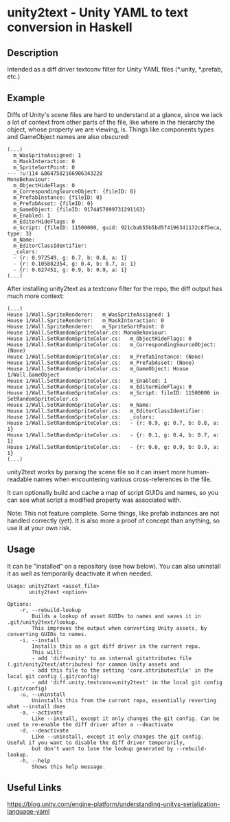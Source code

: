 # unity2text - Unity YAML to text conversion in Haskell

## Description
Intended as a diff driver textconv filter for Unity YAML files (*.unity, *.prefab, etc.)

## Example
Diffs of Unity's scene files are hard to understand at a glance, since we lack a lot of context from other parts of the file, like where in the hierarchy the object, whose property we are viewing, is. Things like components types and GameObject names are also obscured:
```
(...)
  m_WasSpriteAssigned: 1
  m_MaskInteraction: 0
  m_SpriteSortPoint: 0
--- !u!114 &8647582166906343228
MonoBehaviour:
  m_ObjectHideFlags: 0
  m_CorrespondingSourceObject: {fileID: 0}
  m_PrefabInstance: {fileID: 0}
  m_PrefabAsset: {fileID: 0}
  m_GameObject: {fileID: 9174457899731291163}
  m_Enabled: 1
  m_EditorHideFlags: 0
  m_Script: {fileID: 11500000, guid: 921cbab55b5bd5f4196341132c8f5eca, type: 3}
  m_Name: 
  m_EditorClassIdentifier: 
  _colors:
  - {r: 0.972549, g: 0.7, b: 0.8, a: 1}
  - {r: 0.105882354, g: 0.4, b: 0.7, a: 1}
  - {r: 0.627451, g: 0.9, b: 0.9, a: 1}
(...)
```

After installing unity2text as a textconv filter for the repo, the diff output has much more context:
```
(...)
House 1/Wall.SpriteRenderer:   m_WasSpriteAssigned: 1
House 1/Wall.SpriteRenderer:   m_MaskInteraction: 0
House 1/Wall.SpriteRenderer:   m_SpriteSortPoint: 0
House 1/Wall.SetRandomSpriteColor.cs: MonoBehaviour:
House 1/Wall.SetRandomSpriteColor.cs:   m_ObjectHideFlags: 0
House 1/Wall.SetRandomSpriteColor.cs:   m_CorrespondingSourceObject: (None)
House 1/Wall.SetRandomSpriteColor.cs:   m_PrefabInstance: (None)
House 1/Wall.SetRandomSpriteColor.cs:   m_PrefabAsset: (None)
House 1/Wall.SetRandomSpriteColor.cs:   m_GameObject: House 1/Wall.GameObject
House 1/Wall.SetRandomSpriteColor.cs:   m_Enabled: 1
House 1/Wall.SetRandomSpriteColor.cs:   m_EditorHideFlags: 0
House 1/Wall.SetRandomSpriteColor.cs:   m_Script: fileID: 11500000 in SetRandomSpriteColor.cs
House 1/Wall.SetRandomSpriteColor.cs:   m_Name: 
House 1/Wall.SetRandomSpriteColor.cs:   m_EditorClassIdentifier: 
House 1/Wall.SetRandomSpriteColor.cs:   _colors:
House 1/Wall.SetRandomSpriteColor.cs:   - {r: 0.9, g: 0.7, b: 0.8, a: 1}
House 1/Wall.SetRandomSpriteColor.cs:   - {r: 0.1, g: 0.4, b: 0.7, a: 1}
House 1/Wall.SetRandomSpriteColor.cs:   - {r: 0.6, g: 0.9, b: 0.9, a: 1}
(...)
```

unity2text works by parsing the scene file so it can insert more human-readable names when encountering various cross-references in the file.

It can optionally build and cache a map of script GUIDs and names, so you can see what script a modified property was associated with.

Note: This not feature complete. Some things, like prefab instances are not handled correctly (yet).
It is also more a proof of concept than anything, so use it at your own risk.

## Usage
It can be "installed" on a repository (see how below). You can also uninstall it as well as temporarily deactivate it when needed.
```
Usage: unity2text <asset_file>
       unity2text <option>

Options:
    -r, --rebuild-lookup
        Builds a lookup of asset GUIDs to names and saves it in .git/unity2text/lookup.
        This improves the output when converting Unity assets, by converting GUIDs to names.
    -i, --install
        Installs this as a git diff driver in the current repo.
        This will:
        - add 'diff=unity' to an internal gitattributes file (.git/unity2text/attributes) for common Unity assets and
        - add this file to the setting 'core.attributesfile' in the local git config (.git/config)
        - add 'diff.unity.textconv=unity2text' in the local git config (.git/config)
    -u, --uninstall
        Uninstalls this from the current repo, essentially reverting what --install does
    -a, --activate
        Like --install, except it only changes the git config. Can be used to re-enable the diff driver after a --deactivate
    -d, --deactivate
        Like --uninstall, except it only changes the git config. Useful if you want to disable the diff driver temporarily,
        but don't want to lose the lookup generated by --rebuild-lookup.
    -h, --help
        Shows this help message.
```

## Useful Links
https://blog.unity.com/engine-platform/understanding-unitys-serialization-language-yaml